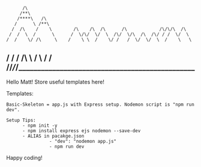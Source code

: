           /\
         /**\
        /****\   /\
       /      \ /**\
      /  /\    /    \        /\    /\  /\      /\            /\/\/\  /\
     /  /  \  /      \      /  \/\/  \/  \  /\/  \/\  /\  /\/ / /  \/  \
    /  /    \/ /\     \    /    \ \  /    \/ /   /  \/  \/  \  /    \   \
   /  /      \/  \/\   \  /      \    /   /    \
__/__/_______/___/__\___\__________________________________________________
 ----------------------------------------------------------------- 


Hello Matt! Store useful templates here!

Templates:

    Basic-Skeleton = app.js with Express setup. Nodemon script is "npm run dev".
    
    Setup Tips:
          - npm init -y
          - npm install express ejs nodemon --save-dev
          - ALIAS in pacakge.json
                    - "dev": "nodemon app.js"
                    - npm run dev 
Happy coding!
